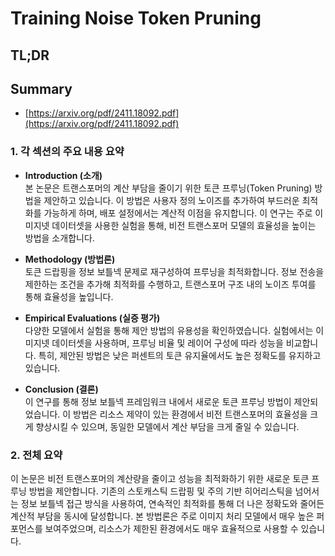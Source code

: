 # Training Noise Token Pruning
## TL;DR
## Summary
- [https://arxiv.org/pdf/2411.18092.pdf](https://arxiv.org/pdf/2411.18092.pdf)

### 1. 각 섹션의 주요 내용 요약

- **Introduction (소개)**  
  본 논문은 트랜스포머의 계산 부담을 줄이기 위한 토큰 프루닝(Token Pruning) 방법을 제안하고 있습니다. 이 방법은 사용자 정의 노이즈를 추가하여 부드러운 최적화를 가능하게 하며, 배포 설정에서는 계산적 이점을 유지합니다. 이 연구는 주로 이미지넷 데이터셋을 사용한 실험을 통해, 비전 트랜스포머 모델의 효율성을 높이는 방법을 소개합니다.

- **Methodology (방법론)**  
  토큰 드랍핑을 정보 보틀넥 문제로 재구성하여 프루닝을 최적화합니다. 정보 전송을 제한하는 조건을 추가해 최적화를 수행하고, 트랜스포머 구조 내의 노이즈 투여를 통해 효율성을 높입니다.

- **Empirical Evaluations (실증 평가)**  
  다양한 모델에서 실험을 통해 제안 방법의 유용성을 확인하였습니다. 실험에서는 이미지넷 데이터셋을 사용하며, 프루닝 비율 및 레이어 구성에 따라 성능을 비교합니다. 특히, 제안된 방법은 낮은 퍼센트의 토큰 유지율에서도 높은 정확도를 유지하고 있습니다.

- **Conclusion (결론)**  
  이 연구를 통해 정보 보틀넥 프레임워크 내에서 새로운 토큰 프루닝 방법이 제안되었습니다. 이 방법은 리소스 제약이 있는 환경에서 비전 트랜스포머의 효율성을 크게 향상시킬 수 있으며, 동일한 모델에서 계산 부담을 크게 줄일 수 있습니다.

### 2. 전체 요약

이 논문은 비전 트랜스포머의 계산량을 줄이고 성능을 최적화하기 위한 새로운 토큰 프루닝 방법을 제안합니다. 기존의 스토캐스틱 드랍핑 및 주의 기반 히어리스틱을 넘어서는 정보 보틀넥 접근 방식을 사용하여, 연속적인 최적화를 통해 더 나은 정확도와 줄어든 계산적 부담을 동시에 달성합니다. 본 방법론은 주로 이미지 처리 모델에서 매우 높은 퍼포먼스를 보여주었으며, 리소스가 제한된 환경에서도 매우 효율적으로 사용할 수 있습니다.